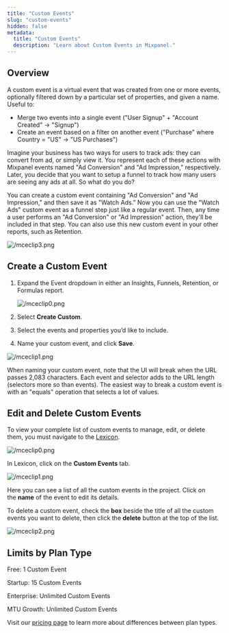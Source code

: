 ```yaml
---
title: "Custom Events"
slug: "custom-events"
hidden: false
metadata:
  title: "Custom Events"
  description: "Learn about Custom Events in Mixpanel."
---
```


## Overview

A custom event is a virtual event that was created from one or more events, optionally filtered down by a particular set of properties, and given a name. Useful to:

- Merge two events into a single event ("User Signup" + "Account Created" -> "Signup")
- Create an event based on a filter on another event ("Purchase" where Country = "US" -> "US Purchases")

Imagine your business has two ways for users to track ads: they can convert from ad, or simply view it. You represent each of these actions with Mixpanel events named "Ad Conversion" and "Ad Impression," respectively. Later, you decide that you want to setup a funnel to track how many users are seeing any ads at all. So what do you do?

You can create a custom event containing "Ad Conversion" and "Ad Impression," and then save it as "Watch Ads.” Now you can use the "Watch Ads" custom event as a funnel step just like a regular event. Then, any time a user performs an "Ad Conversion" or "Ad Impression" action, they'll be included in that step. You can also use this new custom event in your other reports, such as Retention.

![/mceclip3.png](/mceclip3.png)

## Create a Custom Event

1. Expand the Event dropdown in either an Insights, Funnels, Retention, or Formulas report.

    ![/mceclip0.png](/mceclip0.png)

2. Select **Create Custom**.
3. Select the events and properties you’d like to include.
4. Name your custom event, and click **Save**.

![/mceclip1.png](/mceclip1.png)

When naming your custom event, note that the UI will break when the URL passes 2,083 characters. Each event and selector adds to the URL length (selectors more so than events). The easiest way to break a custom event is with an "equals" operation that selects a lot of values.

## Edit and Delete Custom Events

To view your complete list of custom events to manage, edit, or delete them, you must navigate to the [Lexicon](/admin/data-governance/lexicon).

![/mceclip0.png](/mceclip0.png)

In Lexicon, click on the **Custom Events** tab.

![/mceclip1.png](/mceclip1.png)

Here you can see a list of all the custom events in the project. Click on the **name** of the event to edit its details.

To delete a custom event, check the **box** beside the title of all the custom events you want to delete, then click the **delete** button at the top of the list.

![/mceclip2.png](/mceclip2.png)

## Limits by Plan Type

Free: 1 Custom Event

Startup: 15 Custom Events

Enterprise: Unlimited Custom Events

MTU Growth: Unlimited Custom Events

Visit our [pricing page](https://mixpanel.com/pricing/) to learn more about differences between plan types.

